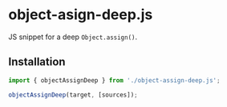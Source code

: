 # object-asign-deep.js
JS snippet for a deep `Object.assign()`.
## Installation
```js
import { objectAssignDeep } from './object-assign-deep.js';

objectAssignDeep(target, [sources]);
```
